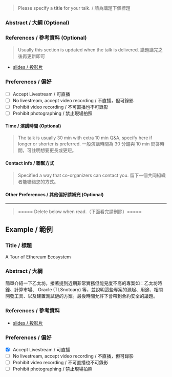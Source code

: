> Please specify a **title** for your talk. / 請為講題下個標題

### Abstract / 大綱 (Optional)

### References / 參考資料 (Optional)

> Usually this section is updated when the talk is delivered. 講題講完之後再更新即可

- [slides / 投影片]()

### Preferences / 偏好

- [ ] Accept Livestream / 可直播
- [ ] No livestream, accept video recording / 不直播，但可錄影
- [ ] Prohibit video recording / 不可直播也不可錄影
- [ ] Prohibit photographing / 禁止現場拍照

#### Time / 演講時間 (Optional)

> The talk is usually 30 min with extra 10 min Q&A, specify here if longer or shorter is preferred. 一般演講時間為 30 分鐘與 10 min 問答時間，可註明想要更長或更短。

#### Contact info / 聯繫方式

> Specified a way that co-organizers can contact you. 留下一個共同組織者能聯絡您的方式。

#### Other Preferences / 其他偏好請補充 (Optional)

------

> ===== Delete below when read.（下面看完請刪除）=====

## Example / 範例

### Title / 標題

A Tour of Ethereum Ecosystem

### Abstract / 大綱

簡單介紹一下乙太坊，接著提到近期非常實務但能見度不高的專案如：乙太坊時鐘、計算市場、 Oracle (TLSnotoary) 等，並說明這些專案的源起、用途、相關開發工具、以及建置測試鏈的方案。最後時間允許下會帶到合約安全的議題。 

### References / 參考資料

- [slides / 投影片](https://speakerdeck.com/changwu/a-tour-of-ethereum-ecosystem)

### Preferences / 偏好

- [x] Accept Livestream / 可直播
- [ ] No livestream, accept video recording / 不直播，但可錄影
- [ ] Prohibit video recording / 不可直播也不可錄影
- [ ] Prohibit photographing / 禁止現場拍照
